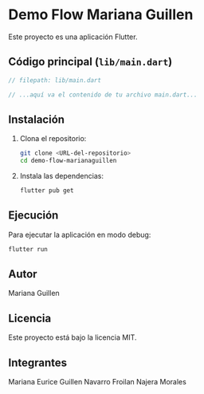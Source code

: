 # Demo Flow Mariana Guillen

Este proyecto es una aplicación Flutter.

## Código principal (`lib/main.dart`)

```dart
// filepath: lib/main.dart

// ...aquí va el contenido de tu archivo main.dart...
```

## Instalación

1. Clona el repositorio:
   ```sh
   git clone <URL-del-repositorio>
   cd demo-flow-marianaguillen
   ```

2. Instala las dependencias:
   ```sh
   flutter pub get
   ```

## Ejecución

Para ejecutar la aplicación en modo debug:
```sh
flutter run
```

## Autor

Mariana Guillen

## Licencia

Este proyecto está bajo la licencia MIT.


## Integrantes
Mariana Eurice Guillen Navarro
Froilan Najera Morales 